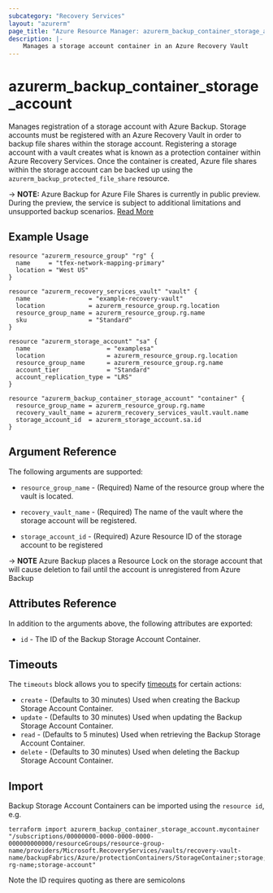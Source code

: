 ```yaml
---
subcategory: "Recovery Services"
layout: "azurerm"
page_title: "Azure Resource Manager: azurerm_backup_container_storage_account"
description: |-
    Manages a storage account container in an Azure Recovery Vault
---
```


# azurerm_backup_container_storage_account

Manages registration of a storage account with Azure Backup. Storage accounts must be registered with an Azure Recovery Vault in order to backup file shares within the storage account. Registering a storage account with a vault creates what is known as a protection container within Azure Recovery Services. Once the container is created, Azure file shares within the storage account can be backed up using the `azurerm_backup_protected_file_share` resource.

-> **NOTE:** Azure Backup for Azure File Shares is currently in public preview. During the preview, the service is subject to additional limitations and unsupported backup scenarios. [Read More](https://docs.microsoft.com/en-us/azure/backup/backup-azure-files#limitations-for-azure-file-share-backup-during-preview)

## Example Usage

```hcl
resource "azurerm_resource_group" "rg" {
  name     = "tfex-network-mapping-primary"
  location = "West US"
}

resource "azurerm_recovery_services_vault" "vault" {
  name                = "example-recovery-vault"
  location            = azurerm_resource_group.rg.location
  resource_group_name = azurerm_resource_group.rg.name
  sku                 = "Standard"
}

resource "azurerm_storage_account" "sa" {
  name                     = "examplesa"
  location                 = azurerm_resource_group.rg.location
  resource_group_name      = azurerm_resource_group.rg.name
  account_tier             = "Standard"
  account_replication_type = "LRS"
}

resource "azurerm_backup_container_storage_account" "container" {
  resource_group_name = azurerm_resource_group.rg.name
  recovery_vault_name = azurerm_recovery_services_vault.vault.name
  storage_account_id  = azurerm_storage_account.sa.id
}
```

## Argument Reference

The following arguments are supported:

* `resource_group_name` - (Required) Name of the resource group where the vault is located.

* `recovery_vault_name` - (Required) The name of the vault where the storage account will be registered.

* `storage_account_id` - (Required) Azure Resource ID of the storage account to be registered

-> **NOTE** Azure Backup places a Resource Lock on the storage account that will cause deletion to fail until the account is unregistered from Azure Backup

## Attributes Reference

In addition to the arguments above, the following attributes are exported:

* `id` - The ID of the Backup Storage Account Container.

## Timeouts

The `timeouts` block allows you to specify [timeouts](https://www.terraform.io/docs/configuration/resources.html#timeouts) for certain actions:

* `create` - (Defaults to 30 minutes) Used when creating the Backup Storage Account Container.
* `update` - (Defaults to 30 minutes) Used when updating the Backup Storage Account Container.
* `read` - (Defaults to 5 minutes) Used when retrieving the Backup Storage Account Container.
* `delete` - (Defaults to 30 minutes) Used when deleting the Backup Storage Account Container.

## Import

Backup Storage Account Containers can be imported using the `resource id`, e.g.

```shell
terraform import azurerm_backup_container_storage_account.mycontainer "/subscriptions/00000000-0000-0000-0000-000000000000/resourceGroups/resource-group-name/providers/Microsoft.RecoveryServices/vaults/recovery-vault-name/backupFabrics/Azure/protectionContainers/StorageContainer;storage;storage-rg-name;storage-account"
```

Note the ID requires quoting as there are semicolons
